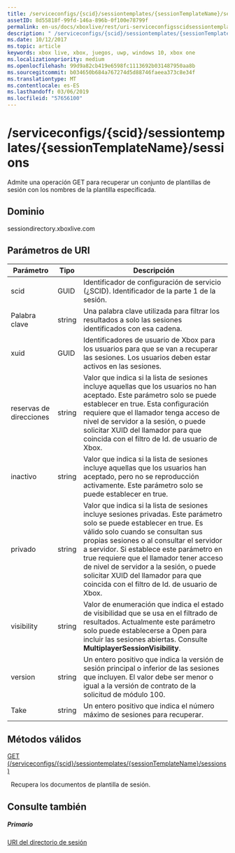 ```yaml
---
title: /serviceconfigs/{scid}/sessiontemplates/{sessionTemplateName}/sessions
assetID: 8d55818f-99fd-146a-896b-0f100e78799f
permalink: en-us/docs/xboxlive/rest/uri-serviceconfigsscidsessiontemplatessessiontemplatenamesessions.html
description: " /serviceconfigs/{scid}/sessiontemplates/{sessionTemplateName}/sessions"
ms.date: 10/12/2017
ms.topic: article
keywords: xbox live, xbox, juegos, uwp, windows 10, xbox one
ms.localizationpriority: medium
ms.openlocfilehash: 99d9a82cb419e6598fc1113692b031487950aa8b
ms.sourcegitcommit: b034650b684a767274d5d88746faeea373c8e34f
ms.translationtype: MT
ms.contentlocale: es-ES
ms.lasthandoff: 03/06/2019
ms.locfileid: "57656100"
---
```

# <a name="serviceconfigsscidsessiontemplatessessiontemplatenamesessions"></a>/serviceconfigs/{scid}/sessiontemplates/{sessionTemplateName}/sessions
Admite una operación GET para recuperar un conjunto de plantillas de sesión con los nombres de la plantilla especificada. 
<a id="ID4EO"></a>

 
## <a name="domain"></a>Dominio
sessiondirectory.xboxlive.com  
<a id="ID4ET"></a>

 
## <a name="uri-parameters"></a>Parámetros de URI
 
| Parámetro| Tipo| Descripción| 
| --- | --- | --- | 
| scid| GUID| Identificador de configuración de servicio (¿SCID). Identificador de la parte 1 de la sesión.| 
| Palabra clave| string| Una palabra clave utilizada para filtrar los resultados a solo las sesiones identificados con esa cadena.| 
| xuid| GUID| Identificadores de usuario de Xbox para los usuarios para que se van a recuperar las sesiones. Los usuarios deben estar activos en las sesiones. | 
| reservas de direcciones| string| Valor que indica si la lista de sesiones incluye aquellas que los usuarios no han aceptado. Este parámetro solo se puede establecer en true. Esta configuración requiere que el llamador tenga acceso de nivel de servidor a la sesión, o puede solicitar XUID del llamador para que coincida con el filtro de Id. de usuario de Xbox. | 
| inactivo| string| Valor que indica si la lista de sesiones incluye aquellas que los usuarios han aceptado, pero no se reproducción activamente. Este parámetro solo se puede establecer en true. | 
| privado| string| Valor que indica si la lista de sesiones incluye sesiones privadas. Este parámetro solo se puede establecer en true. Es válido solo cuando se consultan sus propias sesiones o al consultar el servidor a servidor. Si establece este parámetro en true requiere que el llamador tener acceso de nivel de servidor a la sesión, o puede solicitar XUID del llamador para que coincida con el filtro de Id. de usuario de Xbox. | 
| visibility| string| Valor de enumeración que indica el estado de visibilidad que se usa en el filtrado de resultados. Actualmente este parámetro solo puede establecerse a Open para incluir las sesiones abiertas. Consulte <b>MultiplayerSessionVisibility</b>. | 
| version| string| Un entero positivo que indica la versión de sesión principal o inferior de las sesiones que incluyen. El valor debe ser menor o igual a la versión de contrato de la solicitud de módulo 100. | 
| Take| string| Un entero positivo que indica el número máximo de sesiones para recuperar.| 
  
<a id="ID4EZD"></a>

 
## <a name="valid-methods"></a>Métodos válidos

[GET (/serviceconfigs/{scid}/sessiontemplates/{sessionTemplateName}/sessions)](uri-serviceconfigsscidsessiontemplatessessiontemplatenamesessionsget.md)

&nbsp;&nbsp;Recupera los documentos de plantilla de sesión.
 
<a id="ID4EDE"></a>

 
## <a name="see-also"></a>Consulte también
 
<a id="ID4EFE"></a>

 
##### <a name="parent"></a>Primario 

[URI del directorio de sesión](atoc-reference-sessiondirectory.md)

   